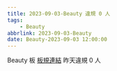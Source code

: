 ```yaml
---
title: 2023-09-03-Beauty 違規 0 人
tags:
    - Beauty
abbrlink: 2023-09-03-Beauty
date: Beauty-2023-09-03 12:00:00
---
```

Beauty 板 [板規連結](https://www.ptt.cc/bbs/Beauty/M.1630069980.A.84B.html)
昨天違規 0 人
